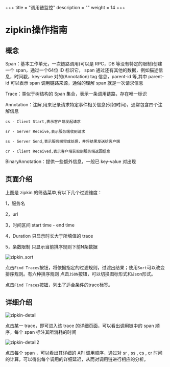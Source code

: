 ﻿+++
title = "调用链监控"
description = ""
weight = 14
+++

#  zipkin操作指南

##  概念

Span：基本工作单元，一次链路调用(可以是 RPC，DB 等没有特定的限制)创建一个 span，通过一个64位 ID 标识它， 
span 通过还有其他的数据，例如描述信息，时间戳，key-value 对的(Annotation) tag 信息，parent-id 等,其中 parent-id 可以表示 span 调用链路来源，通俗的理解 span 就是一次请求信息

Trace：类似于树结构的 Span 集合，表示一条调用链路，存在唯一标识

Annotation：注解,用来记录请求特定事件相关信息(例如时间)，通常包含四个注解信息

```
cs - Client Start,表示客户端发起请求

sr - Server Receive,表示服务端收到请求

ss - Server Send,表示服务端完成处理，并将结果发送给客户端

cr - Client Received,表示客户端获取到服务端返回信息
```


BinaryAnnotation：提供一些额外信息，一般已 key-value 对出现

##  页面介绍

上图是 zipkin 的筛选菜单,有以下几个过滤维度：

1，服务名

2，url

3，时间区间 start time - end time

4，Duration 只显示时长大于所填值的 trace

5，条数限制 只显示当前排序规则下前N条数据

![zipkin_sort](/docs/user-guide/operating-manage/application-monitoring/image/zipkin-sort.png)

点击`Find Traces`按钮，将依据指定的过滤规则，过滤出结果；使用`Sort`可以改变排序规则。有六种排序规则
点击`JSON`按钮，可以切换图标形式和Json形式。

点击`Find Traces`按钮，列出了适合条件的trace标签。


## 详细介绍

![zipkin-detail](/docs/user-guide/operating-manage/application-monitoring/image/zipkin-detail.png)

点击某一 trace，即可进入该 trace 的详细页面，可以看出调用链中的 span 顺序，每个 span 标注其所消耗的时间

![zipkin-detail2](/docs/user-guide/operating-manage/application-monitoring/image/zipkin-detail2.png)

点击每个 span ，可以看出其详细的 API 调用顺序，通过对 sr , ss , cs , cr 时间的计算，可以得出每个调用的详细延迟，从而对调用链进行相应的分析。



